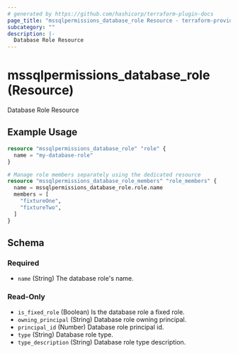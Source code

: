 ```yaml
---
# generated by https://github.com/hashicorp/terraform-plugin-docs
page_title: "mssqlpermissions_database_role Resource - terraform-provider-mssqlpermissions"
subcategory: ""
description: |-
  Database Role Resource
---
```


# mssqlpermissions_database_role (Resource)

Database Role Resource

## Example Usage

```terraform
resource "mssqlpermissions_database_role" "role" {
  name = "my-database-role"
}

# Manage role members separately using the dedicated resource
resource "mssqlpermissions_database_role_members" "role_members" {
  name = mssqlpermissions_database_role.role.name
  members = [
    "fixtureOne",
    "fixtureTwo",
  ]
}
```

<!-- schema generated by tfplugindocs -->
## Schema

### Required

- `name` (String) The database role's name.

### Read-Only

- `is_fixed_role` (Boolean) Is the database role a fixed role.
- `owning_principal` (String) Database role owning principal.
- `principal_id` (Number) Database role principal id.
- `type` (String) Database role type.
- `type_description` (String) Database role type description.
